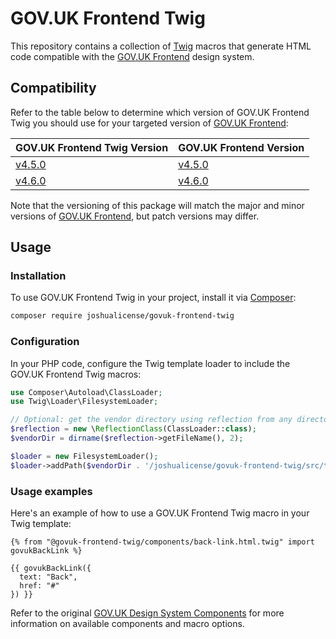 # GOV.UK Frontend Twig

This repository contains a collection of [Twig](https://twig.symfony.com/) macros that generate HTML code compatible with the [GOV.UK Frontend](https://github.com/alphagov/govuk-frontend) design system.

## Compatibility

Refer to the table below to determine which version of GOV.UK Frontend Twig you should use for your targeted version of [GOV.UK Frontend](https://github.com/alphagov/govuk-frontend):

| GOV.UK Frontend Twig Version                                                       | GOV.UK Frontend Version                                                  |
| ---------------------------------------------------------------------------------- | ------------------------------------------------------------------------ |
| [v4.5.0](https://github.com/JoshuaLicense/govuk-frontend-twig/releases/tag/v4.5.0) | [v4.5.0](https://github.com/alphagov/govuk-frontend/releases/tag/v4.5.0) |
| [v4.6.0](https://github.com/JoshuaLicense/govuk-frontend-twig/releases/tag/v4.6.0) | [v4.6.0](https://github.com/alphagov/govuk-frontend/releases/tag/v4.6.0) |

Note that the versioning of this package will match the major and minor versions of [GOV.UK Frontend](https://github.com/alphagov/govuk-frontend), but patch versions may differ.

## Usage

### Installation

To use GOV.UK Frontend Twig in your project, install it via [Composer](https://getcomposer.org/):

```bash
composer require joshualicense/govuk-frontend-twig
```

### Configuration

In your PHP code, configure the Twig template loader to include the GOV.UK Frontend Twig macros:

```php
use Composer\Autoload\ClassLoader;
use Twig\Loader\FilesystemLoader;

// Optional: get the vendor directory using reflection from any directory.
$reflection = new \ReflectionClass(ClassLoader::class);
$vendorDir = dirname($reflection->getFileName(), 2);

$loader = new FilesystemLoader();
$loader->addPath($vendorDir . '/joshualicense/govuk-frontend-twig/src/templates', 'govuk-frontend-twig');
```

### Usage examples

Here's an example of how to use a GOV.UK Frontend Twig macro in your Twig template:

```twig
{% from "@govuk-frontend-twig/components/back-link.html.twig" import govukBackLink %}

{{ govukBackLink({
  text: "Back",
  href: "#"
}) }}
```

Refer to the original [GOV.UK Design System Components](https://design-system.service.gov.uk/components/) for more information on available components and macro options.

